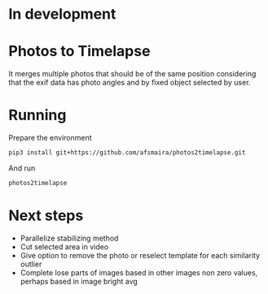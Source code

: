 # In development

# Photos to Timelapse

It merges multiple photos that should be of the same position considering that the exif data has photo angles and by fixed object selected by user.

# Running

Prepare the environment
```bash
pip3 install git+https://github.com/afsmaira/photos2timelapse.git
```

And run
```bash
photos2timelapse
```

# Next steps

- Parallelize stabilizing method
- Cut selected area in video
- Give option to remove the photo or reselect template for each similarity outlier
- Complete lose parts of images based in other images non zero values, perhaps based in image bright avg 